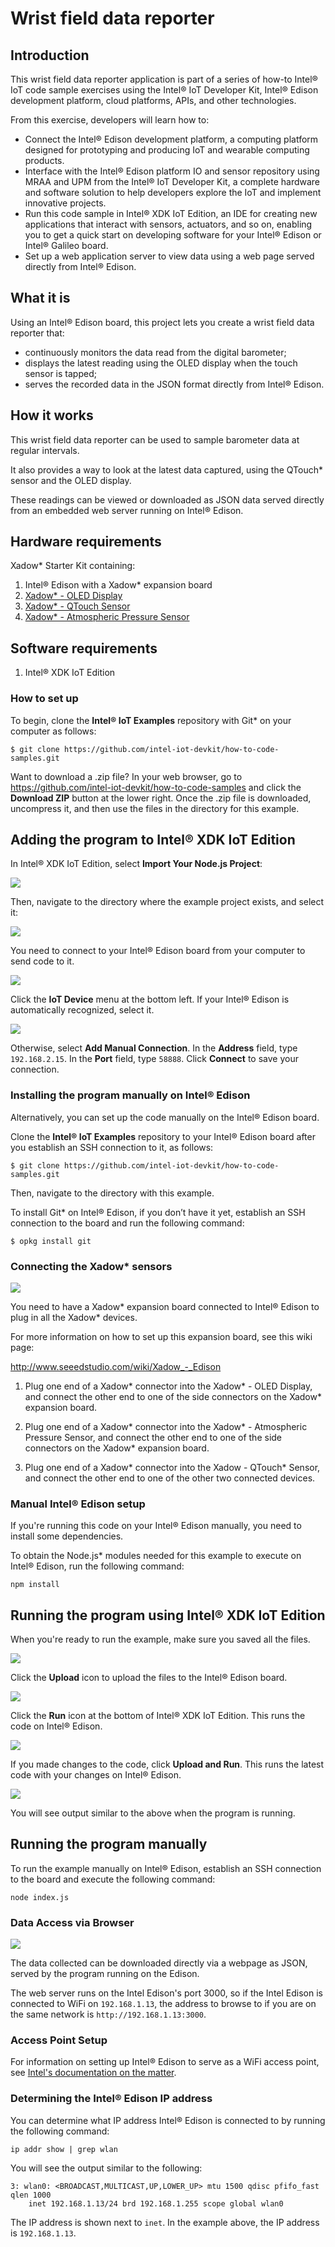 # Wrist field data reporter

## Introduction

This wrist field data reporter application is part of a series of how-to Intel® IoT code sample exercises using the Intel® IoT Developer Kit, Intel® Edison development platform, cloud platforms, APIs, and other technologies.

From this exercise, developers will learn how to:<br>
- Connect the Intel® Edison development platform, a computing platform designed for prototyping and producing IoT and wearable computing products.<br>
- Interface with the Intel® Edison platform IO and sensor repository using MRAA and UPM from the Intel® IoT Developer Kit, a complete hardware and software solution to help developers explore the IoT and implement innovative projects.<br>
- Run this code sample in Intel® XDK IoT Edition, an IDE for creating new applications that interact with sensors, actuators, and so on, enabling you to get a quick start on developing software for your Intel® Edison or Intel® Galileo board.<br>
- Set up a web application server to view data using a web page served directly from Intel® Edison.

## What it is

Using an Intel® Edison board, this project lets you create a wrist field data reporter that:<br>
- continuously monitors the data read from the digital barometer;<br>
- displays the latest reading using the OLED display when the touch sensor is tapped;<br>
- serves the recorded data in the JSON format directly from Intel® Edison.

## How it works

This wrist field data reporter can be used to sample barometer data at regular intervals.

It also provides a way to look at the latest data captured, using the QTouch* sensor and the OLED display.

These readings can be viewed or downloaded as JSON data served directly from an embedded web server running on Intel® Edison.

## Hardware requirements

Xadow* Starter Kit containing:

1. Intel® Edison with a Xadow* expansion board
2. [Xadow* - OLED Display](http://iotdk.intel.com/docs/master/upm/node/classes/ssd1308.html)
3. [Xadow* - QTouch Sensor](http://iotdk.intel.com/docs/master/upm/node/classes/at42qt1070.html)
4. [Xadow* - Atmospheric Pressure Sensor](http://iotdk.intel.com/docs/master/upm/node/classes/bmpx8x.html)

## Software requirements

1. Intel® XDK IoT Edition

### How to set up

To begin, clone the **Intel® IoT Examples** repository with Git* on your computer as follows:

    $ git clone https://github.com/intel-iot-devkit/how-to-code-samples.git

Want to download a .zip file? In your web browser, go to <a href="https://github.com/intel-iot-devkit/how-to-code-samples">https://github.com/intel-iot-devkit/how-to-code-samples</a> and click the **Download ZIP** button at the lower right. Once the .zip file is downloaded, uncompress it, and then use the files in the directory for this example.

## Adding the program to Intel® XDK IoT Edition

In Intel® XDK IoT Edition, select **Import Your Node.js Project**:

![](./../../images/js/xdk-menu.png)

Then, navigate to the directory where the example project exists, and select it:

![](./../../images/js/xdk-select.png)

You need to connect to your Intel® Edison board from your computer to send code to it.

![](./../../images/js/xdk-select-device.png)

Click the **IoT Device** menu at the bottom left. If your Intel® Edison is automatically recognized, select it.

![](./../../images/js/xdk-manual-connect.png)

Otherwise, select **Add Manual Connection**.
In the **Address** field, type `192.168.2.15`. In the **Port** field, type `58888`.
Click **Connect** to save your connection.

### Installing the program manually on Intel® Edison

Alternatively, you can set up the code manually on the Intel® Edison board.

Clone the **Intel® IoT Examples** repository to your Intel® Edison board after you establish an SSH connection to it, as follows:

    $ git clone https://github.com/intel-iot-devkit/how-to-code-samples.git

Then, navigate to the directory with this example.

To install Git* on Intel® Edison, if you don’t have it yet, establish an SSH connection to the board and run the following command:

    $ opkg install git

### Connecting the Xadow* sensors

![](./../../images/js/field-data.jpg)

You need to have a Xadow* expansion board connected to Intel® Edison to plug in all the Xadow* devices.

For more information on how to set up this expansion board, see this wiki page:

<a href="http://www.seeedstudio.com/wiki/Xadow_-_Edison">http://www.seeedstudio.com/wiki/Xadow_-_Edison</a>

1. Plug one end of a Xadow* connector into the Xadow* - OLED Display, and connect the other end to one of the side connectors on the Xadow* expansion board.

2. Plug one end of a Xadow* connector into the Xadow* - Atmospheric Pressure Sensor, and connect the other end to one of the side connectors on the Xadow* expansion board.

3. Plug one end of a Xadow* connector into the Xadow - QTouch* Sensor, and connect the other end to one of the other two connected devices.

### Manual Intel® Edison setup

If you're running this code on your Intel® Edison manually, you need to install some dependencies.

To obtain the Node.js* modules needed for this example to execute on Intel® Edison, run the following command:

```
npm install
```

## Running the program using Intel® XDK IoT Edition

When you're ready to run the example, make sure you saved all the files.

![](./../../images/js/xdk-upload.png)

Click the **Upload** icon to upload the files to the Intel® Edison board.

![](./../../images/js/xdk-run.png)

Click the **Run** icon at the bottom of Intel® XDK IoT Edition. This runs the code on Intel® Edison.

![](./../../images/js/xdk-upload-run.png)

If you made changes to the code, click **Upload and Run**. This runs the latest code with your changes on Intel® Edison.

![](./../../images/js/field-data-output.png)

You will see output similar to the above when the program is running.

## Running the program manually

To run the example manually on Intel® Edison, establish an SSH connection to the board and execute the following command:

    node index.js

### Data Access via Browser

![](./../../images/js/field-data-web.png)

The data collected can be downloaded directly via a webpage as JSON, served by the program running on the Edison.

The web server runs on the Intel Edison's port 3000, so if the Intel Edison is connected to WiFi on `192.168.1.13`, the address to browse to if you are on the same network is `http://192.168.1.13:3000`.

### Access Point Setup

For information on setting up Intel® Edison to serve as a WiFi access point, see [Intel's documentation on the matter](https://software.intel.com/en-us/getting-started-with-ap-mode-for-intel-edison-board).

### Determining the Intel® Edison IP address

You can determine what IP address Intel® Edison is connected to by running the following command:

    ip addr show | grep wlan

You will see the output similar to the following:

    3: wlan0: <BROADCAST,MULTICAST,UP,LOWER_UP> mtu 1500 qdisc pfifo_fast qlen 1000
        inet 192.168.1.13/24 brd 192.168.1.255 scope global wlan0

The IP address is shown next to `inet`. In the example above, the IP address is `192.168.1.13`.
